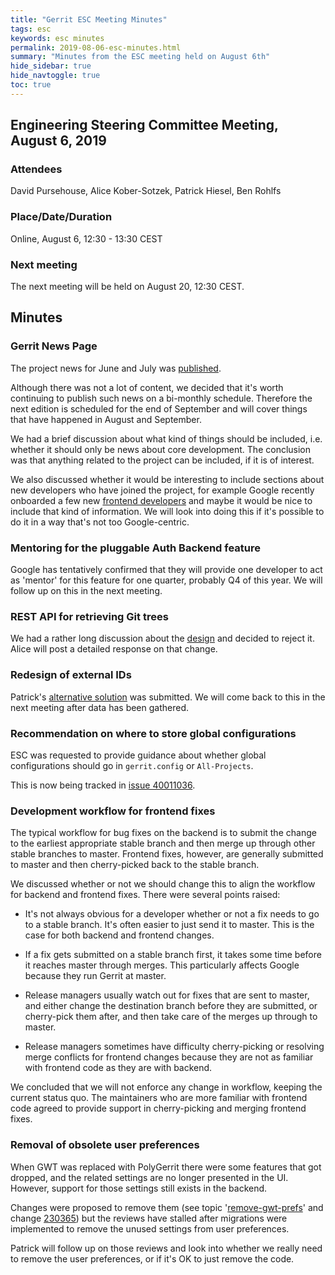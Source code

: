 ```yaml
---
title: "Gerrit ESC Meeting Minutes"
tags: esc
keywords: esc minutes
permalink: 2019-08-06-esc-minutes.html
summary: "Minutes from the ESC meeting held on August 6th"
hide_sidebar: true
hide_navtoggle: true
toc: true
---
```


## Engineering Steering Committee Meeting, August 6, 2019

### Attendees

David Pursehouse, Alice Kober-Sotzek, Patrick Hiesel, Ben Rohlfs

### Place/Date/Duration

Online, August 6, 12:30 - 13:30 CEST

### Next meeting

The next meeting will be held on August 20, 12:30 CEST.

## Minutes

### Gerrit News Page

  The project news for June and July was
  [published](https://www.gerritcodereview.com/2019-07-26-gerrit-news-jun-jul-2019.html).

  Although there was not a lot of content, we decided that it's worth continuing to
  publish such news on a bi-monthly schedule. Therefore the next edition is scheduled
  for the end of September and will cover things that have happened in August and September.

  We had a brief discussion about what kind of things should be included, i.e. whether
  it should only be news about core development. The conclusion was that anything related
  to the project can be included, if it is of interest.

  We also discussed whether it would be interesting to include sections about new
  developers who have joined the project, for example Google recently onboarded a few new
  [frontend developers](https://groups.google.com/d/msg/repo-discuss/CnWrhhdttFk/SDcuaRBQCwAJ)
  and maybe it would be nice to include that kind of information. We will look into doing
  this if it's possible to do it in a way that's not too Google-centric.

### Mentoring for the pluggable Auth Backend feature

  Google has tentatively confirmed that they will provide one developer to act as
  'mentor' for this feature for one quarter, probably Q4 of this year. We will follow
  up on this in the next meeting.

### REST API for retrieving Git trees

  We had a rather long discussion about the
  [design](https://gerrit-review.googlesource.com/c/homepage/+/231894) and decided to
  reject it. Alice will post a detailed response on that change.

### Redesign of external IDs

  Patrick's [alternative solution](https://gerrit-review.googlesource.com/c/gerrit/+/231934)
  was submitted. We will come back to this in the next meeting after data has been
  gathered.

### Recommendation on where to store global configurations

  ESC was requested to provide guidance about whether global configurations should
  go in `gerrit.config` or `All-Projects`.

  This is now being tracked in
  [issue 40011036](https://issues.gerritcodereview.com/issues/40011036).

### Development workflow for frontend fixes

  The typical workflow for bug fixes on the backend is to submit the change to the
  earliest appropriate stable branch and then merge up through other stable branches
  to master. Frontend fixes, however, are generally submitted to master and then
  cherry-picked back to the stable branch.

  We discussed whether or not we should change this to align the workflow for backend
  and frontend fixes. There were several points raised:

  - It's not always obvious for a developer whether or not a fix needs to go to a
    stable branch. It's often easier to just send it to master. This is the case for
    both backend and frontend changes.

  - If a fix gets submitted on a stable branch first, it takes some time before it
    reaches master through merges. This particularly affects Google because they
    run Gerrit at master.

  - Release managers usually watch out for fixes that are sent to master, and
    either change the destination branch before they are submitted, or cherry-pick
    them after, and then take care of the merges up through to master.

  - Release managers sometimes have difficulty cherry-picking or resolving merge
    conflicts for frontend changes because they are not as familiar with frontend
    code as they are with backend.

  We concluded that we will not enforce any change in workflow, keeping the current
  status quo. The maintainers who are more familiar with frontend code agreed to
  provide support in cherry-picking and merging frontend fixes.

### Removal of obsolete user preferences

  When GWT was replaced with PolyGerrit there were some features that got dropped,
  and the related settings are no longer presented in the UI. However, support for
  those settings still exists in the backend.

  Changes were proposed to remove them (see topic
  '[remove-gwt-prefs](https://gerrit-review.googlesource.com/q/topic:remove-gwt-prefs)'
  and change [230365](https://gerrit-review.googlesource.com/c/gerrit/+/230365)) but
  the reviews have stalled after migrations were implemented to remove the unused
  settings from user preferences.

  Patrick will follow up on those reviews and look into whether we really need to
  remove the user preferences, or if it's OK to just remove the code.
